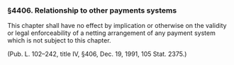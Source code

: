 ### §4406. Relationship to other payments systems ###

This chapter shall have no effect by implication or otherwise on the validity or legal enforceability of a netting arrangement of any payment system which is not subject to this chapter.

(Pub. L. 102–242, title IV, §406, Dec. 19, 1991, 105 Stat. 2375.)